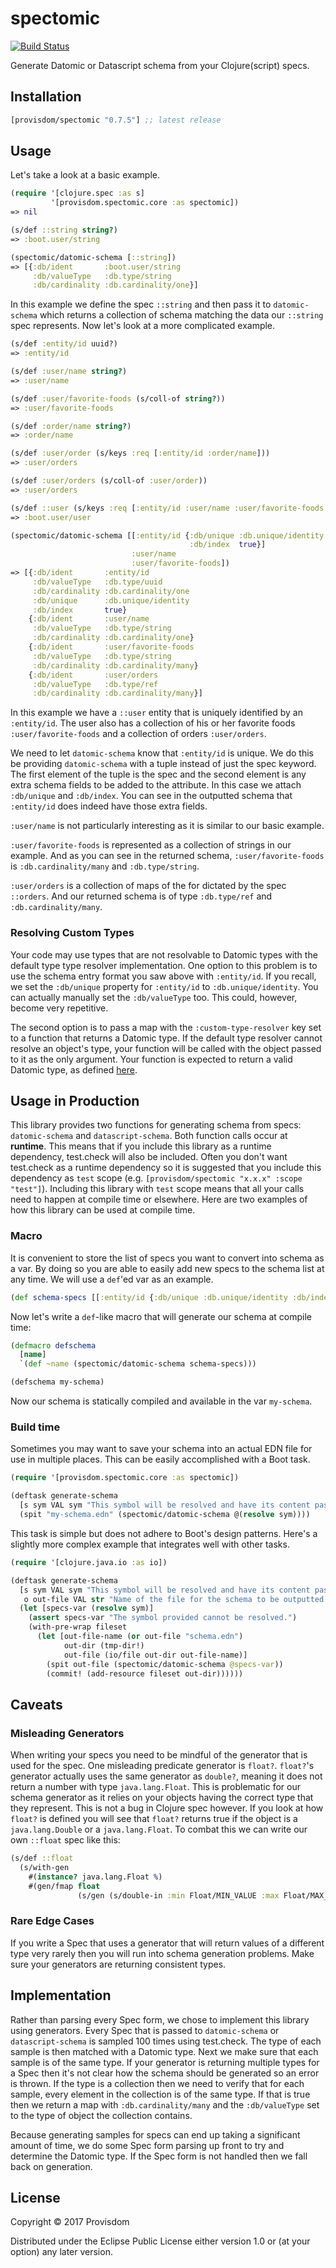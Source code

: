 # spectomic
[![Build Status](https://travis-ci.org/Provisdom/spectomic.svg?branch=master)](https://travis-ci.org/Provisdom/spectomic)

Generate Datomic or Datascript schema from your Clojure(script) specs.

## Installation

[](dependency)
```clojure
[provisdom/spectomic "0.7.5"] ;; latest release
```
[](/dependency)

## Usage

Let's take a look at a basic example.

```clojure
(require '[clojure.spec :as s]
         '[provisdom.spectomic.core :as spectomic])
=> nil

(s/def ::string string?)
=> :boot.user/string

(spectomic/datomic-schema [::string])
=> [{:db/ident       :boot.user/string
     :db/valueType   :db.type/string
     :db/cardinality :db.cardinality/one}]
```

In this example we define the spec `::string` and then pass it to `datomic-schema`
which returns a collection of schema matching the data our `::string` spec 
represents. Now let's look at a more complicated example.

```clojure
(s/def :entity/id uuid?)
=> :entity/id

(s/def :user/name string?)
=> :user/name

(s/def :user/favorite-foods (s/coll-of string?))
=> :user/favorite-foods

(s/def :order/name string?)
=> :order/name

(s/def :user/order (s/keys :req [:entity/id :order/name]))
=> :user/orders

(s/def :user/orders (s/coll-of :user/order))
=> :user/orders

(s/def ::user (s/keys :req [:entity/id :user/name :user/favorite-foods :user/orders]))
=> :boot.user/user

(spectomic/datomic-schema [[:entity/id {:db/unique :db.unique/identity
                                        :db/index  true}]
                           :user/name
                           :user/favorite-foods])
=> [{:db/ident       :entity/id
     :db/valueType   :db.type/uuid
     :db/cardinality :db.cardinality/one
     :db/unique      :db.unique/identity
     :db/index       true}
    {:db/ident       :user/name
     :db/valueType   :db.type/string
     :db/cardinality :db.cardinality/one}
    {:db/ident       :user/favorite-foods
     :db/valueType   :db.type/string
     :db/cardinality :db.cardinality/many}
    {:db/ident       :user/orders
     :db/valueType   :db.type/ref
     :db/cardinality :db.cardinality/many}]
```

In this example we have a `::user` entity that is uniquely identified by an 
`:entity/id`. The user also has a collection of his or her favorite foods 
`:user/favorite-foods` and a collection of orders `:user/orders`. 

We need to let `datomic-schema` know that `:entity/id` is unique. We do this be 
providing `datomic-schema` with a tuple instead of just the spec keyword. The 
first element of the tuple is the spec and the second element is any extra schema 
fields to be added to the attribute. In this case we attach `:db/unique` and 
`:db/index`. You can see in the outputted schema that `:entity/id` does indeed 
have those extra fields.

`:user/name` is not particularly interesting as it is similar to our basic example.

`:user/favorite-foods` is represented as a collection of strings in our example. 
And as you can see in the returned schema, `:user/favorite-foods` is 
`:db.cardinality/many` and `:db.type/string`.

`:user/orders` is a collection of maps of the for dictated by the spec `::orders`. 
And our returned schema is of type `:db.type/ref` and `:db.cardinality/many`.

### Resolving Custom Types
Your code may use types that are not resolvable to Datomic types with the default 
type type resolver implementation. One option to this problem is to use the schema 
entry format you saw above with `:entity/id`. If you recall, we set the `:db/unique` 
property for `:entity/id` to `:db.unique/identity`. You can actually manually set 
the `:db/valueType` too. This could, however, become very repetitive. 

The second option is to pass a map with the `:custom-type-resolver` key set to a 
function that returns a Datomic type. If the default type resolver cannot resolve 
an object's type, your function will be called with the object passed to it as 
the only argument. Your function is expected to return a valid Datomic type, as 
defined [here](http://docs.datomic.com/schema.html#required-schema-attributes).

## Usage in Production

This library provides two functions for generating schema from specs: `datomic-schema` 
and `datascript-schema`. Both function calls occur at **runtime**. This means 
that if you include this library as a runtime dependency, test.check will also be 
included. Often you don't want test.check as a runtime dependency so it is suggested 
that you include this dependency as `test` scope 
(e.g. `[provisdom/spectomic "x.x.x" :scope "test"]`). Including this library with 
`test` scope means that all your calls need to happen at compile time or elsewhere. 
Here are two examples of how this library can be used at compile time.

### Macro

It is convenient to store the list of specs you want to convert into schema as a 
var. By doing so you are able to easily add new specs to the schema list at any 
time. We will use a `def`'ed var as an example. 

```clojure
(def schema-specs [[:entity/id {:db/unique :db.unique/identity :db/index true}] :user/name :user/favorite-foods])
```

Now let's write a `def`-like macro that will generate our schema at compile time:

```clojure
(defmacro defschema
  [name]
  `(def ~name (spectomic/datomic-schema schema-specs)))

(defschema my-schema)
```

Now our schema is statically compiled and available in the var `my-schema`.

### Build time

Sometimes you may want to save your schema into an actual EDN file for use in 
multiple places. This can be easily accomplished with a Boot task.

```clojure
(require '[provisdom.spectomic.core :as spectomic])

(deftask generate-schema
  [s sym VAL sym "This symbol will be resolved and have its content passed to `datomic-schema`."]
  (spit "my-schema.edn" (spectomic/datomic-schema @(resolve sym))))
```

This task is simple but does not adhere to Boot's design patterns. Here's a 
slightly more complex example that integrates well with other tasks.

```clojure
(require '[clojure.java.io :as io])

(deftask generate-schema
  [s sym VAL sym "This symbol will be resolved and have its content passed to `datomic-schema`."
   o out-file VAL str "Name of the file for the schema to be outputted to. Defaults to schema.edn"]
  (let [specs-var (resolve sym)]
    (assert specs-var "The symbol provided cannot be resolved.")
    (with-pre-wrap fileset
      (let [out-file-name (or out-file "schema.edn")
            out-dir (tmp-dir!)
            out-file (io/file out-dir out-file-name)]
        (spit out-file (spectomic/datomic-schema @specs-var))
        (commit! (add-resource fileset out-dir))))))
```

## Caveats

### Misleading Generators

When writing your specs you need to be mindful of the generator that is used for 
the spec. One misleading predicate generator is `float?`. `float?`'s generator 
actually uses the same generator as `double?`, meaning it does not return a number 
with type `java.lang.Float`. This is problematic for our schema generator as it 
relies on your objects having the correct type that they represent. This is not 
a bug in Clojure spec however. If you look at how `float?` is defined you will 
see that `float?` returns true if the object is a `java.lang.Double` or a 
`java.lang.Float`. To combat this we can write our own `::float` spec like this:

```clojure
(s/def ::float
  (s/with-gen
    #(instance? java.lang.Float %)
    #(gen/fmap float
               (s/gen (s/double-in :min Float/MIN_VALUE :max Float/MAX_VALUE :infinite? false :NaN? false)))))
```

### Rare Edge Cases

If you write a Spec that uses a generator that will return values of a different 
type very rarely then you will run into schema generation problems. Make sure 
your generators are returning consistent types.

## Implementation

Rather than parsing every Spec form, we chose to implement this library using 
generators. Every Spec that is passed to `datomic-schema` or `datascript-schema` 
is sampled 100 times using test.check. The type of each sample is then matched 
with a Datomic type. Next we make sure that each sample is of the same type. If 
your generator is returning multiple types for a Spec then it's not clear how the 
schema should be generated so an error is thrown. If the type is a collection 
then we need to verify that for each sample, every element in the collection is 
of the same type. If that is true then we return a map with `:db.cardinality/many`
and the `:db/valueType` set to the type of object the collection contains. 

Because generating samples for specs can end up taking a significant amount of 
time, we do some Spec form parsing up front to try and determine the Datomic
type. If the Spec form is not handled then we fall back on generation.

## License

Copyright © 2017 Provisdom

Distributed under the Eclipse Public License either version 1.0 or (at
your option) any later version.
